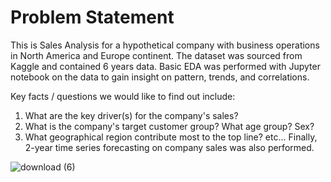 # Problem Statement
This is Sales Analysis for a hypothetical company with business operations in North America and Europe continent. The dataset was sourced from Kaggle and contained 6 years data. Basic EDA was performed with Jupyter notebook on the data to gain insight on pattern, trends, and correlations. 

Key facts / questions we would like to find out include:
1) What are the key driver(s) for the company's sales?
2) What is the company's target customer group? What age group? Sex?
3) What geographical region contribute most to the top line?
etc...
Finally, 2-year time series forecasting on company sales was also performed.

![download (6)](https://user-images.githubusercontent.com/103430646/180941097-a440d15d-0d22-4153-990c-32f0478a2a1c.jpg)
